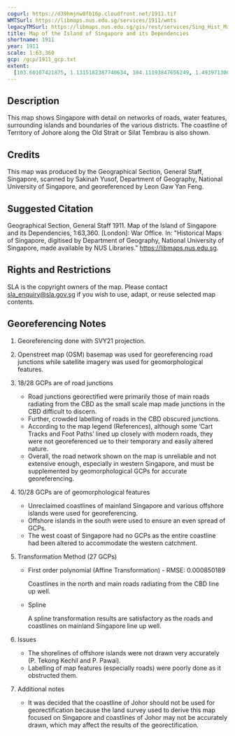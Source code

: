 ```yaml
---
cogurl: https://d39hmjnw8fb16p.cloudfront.net/1911.tif
WMTSurl: https://libmaps.nus.edu.sg/services/1911/wmts
legacyTMSurl: https://libmaps.nus.edu.sg/gis/rest/services/Sing_Hist_Maps/1911/MapServer/tile/{z}/{y}/{x}
title: Map of the Island of Singapore and its Dependencies
shortname: 1911
year: 1911
scale: 1:63,360
gcp: /gcp/1911_gcp.txt
extent:
  [103.60107421875, 1.1315182387740634, 104.11193847656249, 1.4939713066293194]
---
```


## Description

This map shows Singapore with detail on networks of roads, water features, surrounding islands and boundaries of the various districts. The coastline of Territory of Johore along the Old Strait or Silat Tembrau is also shown.

## Credits

This map was produced by the Geographical Section, General Staff, Singapore, scanned by Sakinah Yusof, Department of Geography, National University of Singapore, and georeferenced by Leon Gaw Yan Feng.

## Suggested Citation

Geographical Section, General Staff 1911. Map of the Island of Singapore and its Dependencies, 1:63,360. [London]: War Office. In: "Historical Maps of Singapore, digitised by Department of Geography, National University of Singapore, made available by NUS Libraries." https://libmaps.nus.edu.sg.

## Rights and Restrictions

SLA is the copyright owners of the map. Please contact sla_enquiry@sla.gov.sg if you wish to use, adapt, or reuse selected map contents.

## Georeferencing Notes

1. Georeferencing done with SVY21 projection.

2. Openstreet map (OSM) basemap was used for georeferencing road junctions while satellite imagery was used for geomorphological features.

3. 18/28 GCPs are of road junctions

   - Road junctions georectified were primarily those of main roads radiating from the CBD as the small scale map made junctions in the CBD difficult to discern.
   - Further, crowded labelling of roads in the CBD obscured junctions.
   - According to the map legend (References), although some ‘Cart Tracks and Foot Paths’ lined up closely with modern roads, they were not georeferenced ue to their temporary and easily altered nature.
   - Overall, the road network shown on the map is unreliable and not extensive enough, especially in western Singapore, and must be supplemented by geomorphological GCPs for accurate georeferencing.

4. 10/28 GCPs are of geomorphological features

   - Unreclaimed coastlines of mainland Singapore and various offshore islands were used for georeferencing.
   - Offshore islands in the south were used to ensure an even spread of GCPs.
   - The west coast of Singapore had no GCPs as the entire coastline had been altered to accommodate the western catchment.

5. Transformation Method (27 GCPs)

   - First order polynomial (Affine Transformation) - RMSE: 0.000850189

     Coastlines in the north and main roads radiating from the CBD line up well.

   - Spline

     A spline transformation results are satisfactory as the roads and coastlines on mainland Singapore line up well.

6. Issues

   - The shorelines of offshore islands were not drawn very accurately (P. Tekong Kechil and P. Pawai).
   - Labelling of map features (especially roads) were poorly done as it obstructed them.

7. Additional notes

   - It was decided that the coastline of Johor should not be used for georectification because the land survey used to derive this map focused on Singapore and coastlines of Johor may not be accurately drawn, which may affect the results of the georectification.
